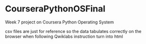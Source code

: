 # CourseraPythonOSFinal
Week 7 project on Coursera Python Operating System

csv files are just for reference so the data tabulates correctly on the browser when following Qwiklabs instruction turn into html
